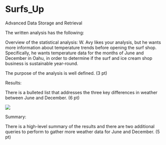 # Surfs_Up
Advanced Data Storage and Retrieval

The written analysis has the following:

Overview of the statistical analysis:  W. Avy likes your analysis, but he wants more information about temperature trends before opening the surf shop. Specifically, he wants temperature data for the months of June and December in Oahu, in order to determine if the surf and ice cream shop business is sustainable year-round.

The purpose of the analysis is well defined. (3 pt)

Results:

There is a bulleted list that addresses the three key differences in weather between June and December. (6 pt)


<p align>
  <img src="https://github.com/PJ427/Surfs_Up/blob/main/Resources/June Temps.PNG>
  <img src="https://github.com/PJ427/Surfs_Up/blob/main/Resources/Dec Temps.PNG>
</p>

Summary:

There is a high-level summary of the results and there are two additional queries to perform to gather more weather data for June and December. (5 pt)
